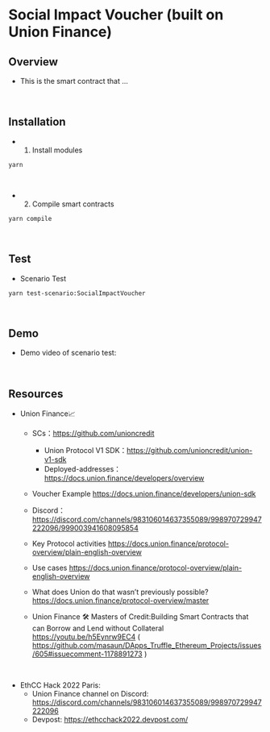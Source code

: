 # Social Impact Voucher (built on Union Finance)
## Overview
- This is the smart contract that ...

<br>

## Installation
- 1. Install modules
```
yarn
```

<br>

- 2. Compile smart contracts
```
yarn compile
```

<br>

## Test
- Scenario Test
```
yarn test-scenario:SocialImpactVoucher
```

<br>

## Demo
- Demo video of scenario test:


<br>

## Resources
- Union Finance📈
  - SCs：https://github.com/unioncredit
    - Union Protocol V1 SDK：https://github.com/unioncredit/union-v1-sdk
    - Deployed-addresses：https://docs.union.finance/developers/overview

  - Voucher Example
    https://docs.union.finance/developers/union-sdk

  - Discord：https://discord.com/channels/983106014637355089/998970729947222096/999003941608095854

  - Key Protocol activities
https://docs.union.finance/protocol-overview/plain-english-overview

  - Use cases
https://docs.union.finance/protocol-overview/plain-english-overview

  - What does Union do that wasn’t previously possible?
https://docs.union.finance/protocol-overview/master

  - Union Finance 🛠 Masters of Credit:Building Smart Contracts that can Borrow and Lend without Collateral
https://youtu.be/h5Eynrw9EC4
  ( https://github.com/masaun/DApps_Truffle_Ethereum_Projects/issues/605#issuecomment-1178891273 )

<br>

- EthCC Hack 2022 Paris: 
  - Union Finance channel on Discord: https://discord.com/channels/983106014637355089/998970729947222096
  - Devpost: https://ethcchack2022.devpost.com/